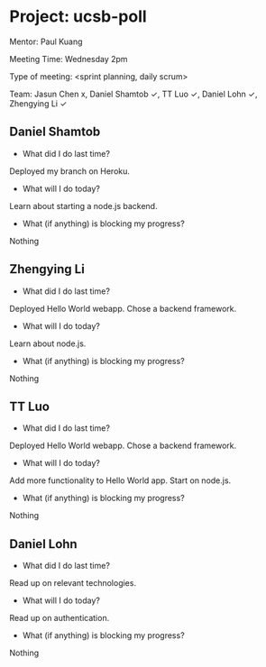 # Project: ucsb-poll

Mentor: Paul Kuang 

Meeting Time: Wednesday 2pm

Type of meeting: <sprint planning, daily scrum>

Team: Jasun Chen x, Daniel Shamtob ✓, TT Luo ✓, Daniel Lohn ✓, Zhengying Li ✓

## Daniel Shamtob
- What did I do last time?

Deployed my branch on Heroku.

- What will I do today?

Learn about starting a node.js backend.

- What (if anything) is blocking my progress?

Nothing


## Zhengying Li
- What did I do last time?

Deployed Hello World webapp. Chose a backend framework.

- What will I do today?

Learn about node.js.

- What (if anything) is blocking my progress?

Nothing

## TT Luo
- What did I do last time?

Deployed Hello World webapp. Chose a backend framework.

- What will I do today?

Add more functionality to Hello World app. Start on node.js.

- What (if anything) is blocking my progress?

Nothing

## Daniel Lohn
- What did I do last time?

Read up on relevant technologies.

- What will I do today?

Read up on authentication.

- What (if anything) is blocking my progress?

Nothing
